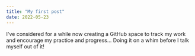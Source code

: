 ```yaml
---
title: "My first post"
date: 2022-05-23
---
```

I've considered for a while now creating a GitHub space to track my work and encourage my practice and progress...
Doing it on a whim before I talk myself out of it!
